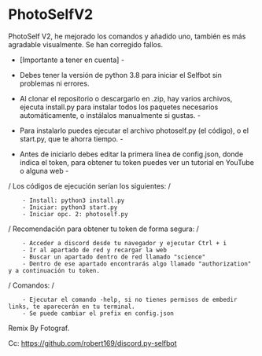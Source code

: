 # PhotoSelfV2
PhotoSelf V2, he mejorado los comandos y añadido uno, también es más agradable visualmente. Se han corregido fallos.

- [Importante a tener en cuenta] -

- Debes tener la versión de python 3.8 para iniciar el Selfbot sin problemas ni errores.

- Al clonar el repositorio o descargarlo en .zip, hay varios archivos, ejecuta install.py para instalar todos los paquetes necesarios automáticamente, o instálalos manualmente si gustas. -

- Para instalarlo puedes ejecutar el archivo photoself.py (el código), o el start.py, que te ahorra tiempo. -

- Antes de iniciarlo debes editar la primera línea de config.json, donde indica el token, para obtener tu token puedes ver un tutorial en YouTube o alguna web -

/ Los códigos de ejecución serían los siguientes: /

        - Install: python3 install.py
        - Iniciar: python3 start.py
        - Iniciar opc. 2: photoself.py


/ Recomendación para obtener tu token de forma segura: /


        - Acceder a discord desde tu navegador y ejecutar Ctrl + i
        - Ir al apartado de red y recargar la web
        - Buscar un apartado dentro de red llamado "science"
        - Dentro de ese apartado encontrarás algo llamado "authorization" y a continuación tu token.

/ Comandos: /

        - Ejecutar el comando -help, si no tienes permisos de embedir links, te aparecerán en tu terminal.
        - Se puede cambiar el prefix en config.json


Remix By Fotograf.

Cc: https://github.com/robert169/discord.py-selfbot
